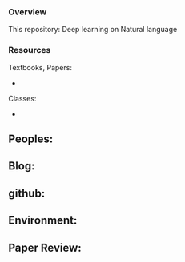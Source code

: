 ### Overview
This repository: Deep learning on Natural language

### Resources

Textbooks, Papers:

-

Classes:

-

Peoples:
-


Blog:
-

github:
-

Environment:
-


Paper Review:
-

